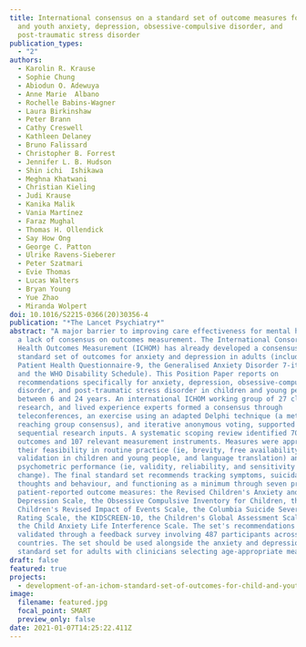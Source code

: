 ```yaml
---
title: International consensus on a standard set of outcome measures for child
  and youth anxiety, depression, obsessive-compulsive disorder, and
  post-traumatic stress disorder
publication_types:
  - "2"
authors:
  - Karolin R. Krause
  - Sophie Chung
  - Abiodun O. Adewuya
  - Anne Marie  Albano 
  - Rochelle Babins-Wagner 
  - Laura Birkinshaw
  - Peter Brann 
  - Cathy Creswell 
  - Kathleen Delaney 
  - Bruno Falissard 
  - Christopher B. Forrest 
  - Jennifer L. B. Hudson
  - Shin ichi  Ishikawa 
  - Meghna Khatwani 
  - Christian Kieling 
  - Judi Krause 
  - Kanika Malik 
  - Vania Martínez 
  - Faraz Mughal 
  - Thomas H. Ollendick
  - Say How Ong 
  - George C. Patton 
  - Ulrike Ravens-Sieberer 
  - Peter Szatmari 
  - Evie Thomas 
  - Lucas Walters 
  - Bryan Young 
  - Yue Zhao
  - Miranda Wolpert
doi: 10.1016/S2215-0366(20)30356-4
publication: "*The Lancet Psychiatry*"
abstract: "A major barrier to improving care effectiveness for mental health is
  a lack of consensus on outcomes measurement. The International Consortium for
  Health Outcomes Measurement (ICHOM) has already developed a consensus-based
  standard set of outcomes for anxiety and depression in adults (including the
  Patient Health Questionnaire-9, the Generalised Anxiety Disorder 7-item Scale,
  and the WHO Disability Schedule). This Position Paper reports on
  recommendations specifically for anxiety, depression, obsessive-compulsive
  disorder, and post-traumatic stress disorder in children and young people aged
  between 6 and 24 years. An international ICHOM working group of 27 clinical,
  research, and lived experience experts formed a consensus through
  teleconferences, an exercise using an adapted Delphi technique (a method for
  reaching group consensus), and iterative anonymous voting, supported by
  sequential research inputs. A systematic scoping review identified 70 possible
  outcomes and 107 relevant measurement instruments. Measures were appraised for
  their feasibility in routine practice (ie, brevity, free availability,
  validation in children and young people, and language translation) and
  psychometric performance (ie, validity, reliability, and sensitivity to
  change). The final standard set recommends tracking symptoms, suicidal
  thoughts and behaviour, and functioning as a minimum through seven primarily
  patient-reported outcome measures: the Revised Children's Anxiety and
  Depression Scale, the Obsessive Compulsive Inventory for Children, the
  Children's Revised Impact of Events Scale, the Columbia Suicide Severity
  Rating Scale, the KIDSCREEN-10, the Children's Global Assessment Scale, and
  the Child Anxiety Life Interference Scale. The set's recommendations were
  validated through a feedback survey involving 487 participants across 45
  countries. The set should be used alongside the anxiety and depression
  standard set for adults with clinicians selecting age-appropriate measures."
draft: false
featured: true
projects:
  - development-of-an-ichom-standard-set-of-outcomes-for-child-and-youth-anxiety-depression-ocd-and-ptsd
image:
  filename: featured.jpg
  focal_point: SMART
  preview_only: false
date: 2021-01-07T14:25:22.411Z
---
```

